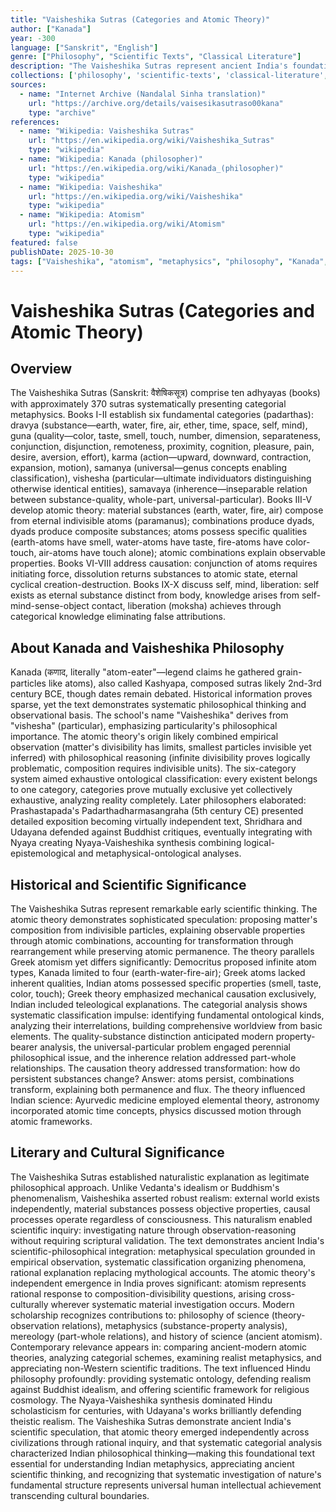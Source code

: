 ```yaml
---
title: "Vaisheshika Sutras (Categories and Atomic Theory)"
author: ["Kanada"]
year: -300
language: ["Sanskrit", "English"]
genre: ["Philosophy", "Scientific Texts", "Classical Literature"]
description: "The Vaisheshika Sutras represent ancient India's foundational text on metaphysics, ontology, and atomism, systematizing reality's categorial analysis through approximately 370 aphoristic sutras identifying six fundamental categories and presenting atomic theory of matter. Composed around 2nd-3rd century BCE by sage Kanada (Kashyapa), this pioneering work establishes Vaisheshika philosophy's framework: six categories (substance, quality, action, universal, particular, inherence) exhaustively classifying reality, atomic composition of material substances from indivisible eternal particles (paramanus), causation theory explaining transformation, and liberation through categorical knowledge. Beyond metaphysical analysis, the Vaisheshika Sutras demonstrate ancient Indian scientific thinking: empirical observation grounding theoretical speculation, systematic classification organizing phenomena, and rational explanation replacing mythological accounts. The atomistic natural philosophy parallels Greek atomism (Democritus, Leucippus) while developing independently with distinctive features, proving atomic theory's emergence across civilizations. The work influenced Indian philosophical-scientific thought profoundly, with later integration with Nyaya creating Nyaya-Vaisheshika synthesis dominating Hindu philosophy for centuries."
collections: ['philosophy', 'scientific-texts', 'classical-literature', 'ancient-wisdom', 'scholarly-translations']
sources:
  - name: "Internet Archive (Nandalal Sinha translation)"
    url: "https://archive.org/details/vaisesikasutraso00kana"
    type: "archive"
references:
  - name: "Wikipedia: Vaisheshika Sutras"
    url: "https://en.wikipedia.org/wiki/Vaisheshika_Sutras"
    type: "wikipedia"
  - name: "Wikipedia: Kanada (philosopher)"
    url: "https://en.wikipedia.org/wiki/Kanada_(philosopher)"
    type: "wikipedia"
  - name: "Wikipedia: Vaisheshika"
    url: "https://en.wikipedia.org/wiki/Vaisheshika"
    type: "wikipedia"
  - name: "Wikipedia: Atomism"
    url: "https://en.wikipedia.org/wiki/Atomism"
    type: "wikipedia"
featured: false
publishDate: 2025-10-30
tags: ["Vaisheshika", "atomism", "metaphysics", "philosophy", "Kanada", "Indian philosophy", "ancient science", "categories", "public domain"]
---
```


# Vaisheshika Sutras (Categories and Atomic Theory)

## Overview

The Vaisheshika Sutras (Sanskrit: वैशेषिकसूत्र) comprise ten adhyayas (books) with approximately 370 sutras systematically presenting categorial metaphysics. Books I-II establish six fundamental categories (padarthas): dravya (substance—earth, water, fire, air, ether, time, space, self, mind), guna (quality—color, taste, smell, touch, number, dimension, separateness, conjunction, disjunction, remoteness, proximity, cognition, pleasure, pain, desire, aversion, effort), karma (action—upward, downward, contraction, expansion, motion), samanya (universal—genus concepts enabling classification), vishesha (particular—ultimate individuators distinguishing otherwise identical entities), samavaya (inherence—inseparable relation between substance-quality, whole-part, universal-particular). Books III-V develop atomic theory: material substances (earth, water, fire, air) compose from eternal indivisible atoms (paramanus); combinations produce dyads, dyads produce composite substances; atoms possess specific qualities (earth-atoms have smell, water-atoms have taste, fire-atoms have color-touch, air-atoms have touch alone); atomic combinations explain observable properties. Books VI-VIII address causation: conjunction of atoms requires initiating force, dissolution returns substances to atomic state, eternal cyclical creation-destruction. Books IX-X discuss self, mind, liberation: self exists as eternal substance distinct from body, knowledge arises from self-mind-sense-object contact, liberation (moksha) achieves through categorical knowledge eliminating false attributions.

## About Kanada and Vaisheshika Philosophy

Kanada (कणाद, literally "atom-eater"—legend claims he gathered grain-particles like atoms), also called Kashyapa, composed sutras likely 2nd-3rd century BCE, though dates remain debated. Historical information proves sparse, yet the text demonstrates systematic philosophical thinking and observational basis. The school's name "Vaisheshika" derives from "vishesha" (particular), emphasizing particularity's philosophical importance. The atomic theory's origin likely combined empirical observation (matter's divisibility has limits, smallest particles invisible yet inferred) with philosophical reasoning (infinite divisibility proves logically problematic, composition requires indivisible units). The six-category system aimed exhaustive ontological classification: every existent belongs to one category, categories prove mutually exclusive yet collectively exhaustive, analyzing reality completely. Later philosophers elaborated: Prashastapada's Padarthadharmasangraha (5th century CE) presented detailed exposition becoming virtually independent text, Shridhara and Udayana defended against Buddhist critiques, eventually integrating with Nyaya creating Nyaya-Vaisheshika synthesis combining logical-epistemological and metaphysical-ontological analyses.

## Historical and Scientific Significance

The Vaisheshika Sutras represent remarkable early scientific thinking. The atomic theory demonstrates sophisticated speculation: proposing matter's composition from indivisible particles, explaining observable properties through atomic combinations, accounting for transformation through rearrangement while preserving atomic permanence. The theory parallels Greek atomism yet differs significantly: Democritus proposed infinite atom types, Kanada limited to four (earth-water-fire-air); Greek atoms lacked inherent qualities, Indian atoms possessed specific properties (smell, taste, color, touch); Greek theory emphasized mechanical causation exclusively, Indian included teleological explanations. The categorial analysis shows systematic classification impulse: identifying fundamental ontological kinds, analyzing their interrelations, building comprehensive worldview from basic elements. The quality-substance distinction anticipated modern property-bearer analysis, the universal-particular problem engaged perennial philosophical issue, and the inherence relation addressed part-whole relationships. The causation theory addressed transformation: how do persistent substances change? Answer: atoms persist, combinations transform, explaining both permanence and flux. The theory influenced Indian science: Ayurvedic medicine employed elemental theory, astronomy incorporated atomic time concepts, physics discussed motion through atomic frameworks.

## Literary and Cultural Significance

The Vaisheshika Sutras established naturalistic explanation as legitimate philosophical approach. Unlike Vedanta's idealism or Buddhism's phenomenalism, Vaisheshika asserted robust realism: external world exists independently, material substances possess objective properties, causal processes operate regardless of consciousness. This naturalism enabled scientific inquiry: investigating nature through observation-reasoning without requiring scriptural validation. The text demonstrates ancient India's scientific-philosophical integration: metaphysical speculation grounded in empirical observation, systematic classification organizing phenomena, rational explanation replacing mythological accounts. The atomic theory's independent emergence in India proves significant: atomism represents rational response to composition-divisibility questions, arising cross-culturally wherever systematic material investigation occurs. Modern scholarship recognizes contributions to: philosophy of science (theory-observation relations), metaphysics (substance-property analysis), mereology (part-whole relations), and history of science (ancient atomism). Contemporary relevance appears in: comparing ancient-modern atomic theories, analyzing categorial schemes, examining realist metaphysics, and appreciating non-Western scientific traditions. The text influenced Hindu philosophy profoundly: providing systematic ontology, defending realism against Buddhist idealism, and offering scientific framework for religious cosmology. The Nyaya-Vaisheshika synthesis dominated Hindu scholasticism for centuries, with Udayana's works brilliantly defending theistic realism. The Vaisheshika Sutras demonstrate ancient India's scientific speculation, that atomic theory emerged independently across civilizations through rational inquiry, and that systematic categorial analysis characterized Indian philosophical thinking—making this foundational text essential for understanding Indian metaphysics, appreciating ancient scientific thinking, and recognizing that systematic investigation of nature's fundamental structure represents universal human intellectual achievement transcending cultural boundaries.
